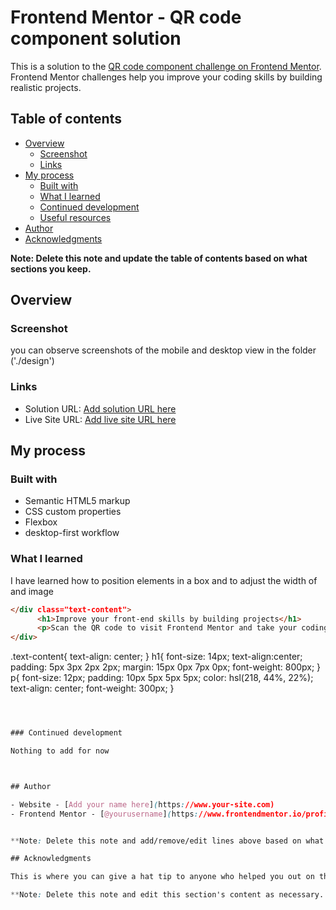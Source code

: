 # Frontend Mentor - QR code component solution

This is a solution to the [QR code component challenge on Frontend Mentor](https://www.frontendmentor.io/challenges/qr-code-component-iux_sIO_H). Frontend Mentor challenges help you improve your coding skills by building realistic projects. 

## Table of contents

- [Overview](#overview)
  - [Screenshot](#screenshot)
  - [Links](#links)
- [My process](#my-process)
  - [Built with](#built-with)
  - [What I learned](#what-i-learned)
  - [Continued development](#continued-development)
  - [Useful resources](#useful-resources)
- [Author](#author)
- [Acknowledgments](#acknowledgments)

**Note: Delete this note and update the table of contents based on what sections you keep.**

## Overview

### Screenshot

you can observe screenshots of the mobile and desktop view in the folder ('./design')

### Links

- Solution URL: [Add solution URL here](https://your-solution-url.com)
- Live Site URL: [Add live site URL here](https://your-live-site-url.com)

## My process


### Built with

- Semantic HTML5 markup
- CSS custom properties
- Flexbox
- desktop-first workflow


### What I learned
 
 I have learned how to position elements in a box and to adjust the width of and image

```html
</div class="text-content">
      <h1>Improve your front-end skills by building projects</h1>
      <p>Scan the QR code to visit Frontend Mentor and take your coding skills to the next level</p>
</div>
```
.text-content{
    text-align: center;
}
h1{
    font-size: 14px;
    text-align:center;
    padding: 5px 3px 2px 2px;
    margin: 15px 0px 7px 0px;
    font-weight: 800px;
}
p{
    font-size: 12px;
    padding: 10px 5px 5px 5px;
    color: hsl(218, 44%, 22%);
    text-align: center;
    font-weight: 300px;
}
```css



### Continued development

Nothing to add for now



## Author

- Website - [Add your name here](https://www.your-site.com)
- Frontend Mentor - [@yourusername](https://www.frontendmentor.io/profile/yourusername)


**Note: Delete this note and add/remove/edit lines above based on what links you'd like to share.**

## Acknowledgments

This is where you can give a hat tip to anyone who helped you out on this project. Perhaps you worked in a team or got some inspiration from someone else's solution. This is the perfect place to give them some credit.

**Note: Delete this note and edit this section's content as necessary. If you completed this challenge by yourself, feel free to delete this section entirely.**
